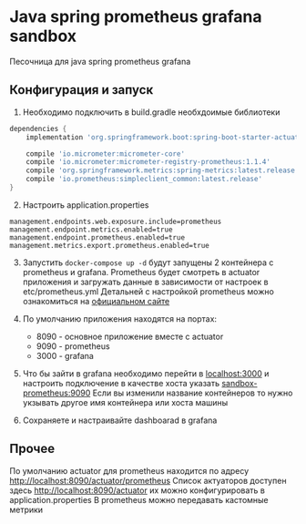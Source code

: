 # Java spring prometheus grafana sandbox

Песочница для java spring prometheus grafana

## Конфигурация и запуск

1. Необходимо подключить в build.gradle необхдоимые библиотеки

```groovy
dependencies {
    implementation 'org.springframework.boot:spring-boot-starter-actuator'

    compile 'io.micrometer:micrometer-core'
    compile 'io.micrometer:micrometer-registry-prometheus:1.1.4'
    compile 'org.springframework.metrics:spring-metrics:latest.release'
    compile 'io.prometheus:simpleclient_common:latest.release'
}
```

2. Настроить application.properties 

```properties
management.endpoints.web.exposure.include=prometheus
management.endpoint.metrics.enabled=true
management.endpoint.prometheus.enabled=true
management.metrics.export.prometheus.enabled=true

```

3. Запустить `docker-compose up -d` будут запущены 2 контейнера с prometheus и grafana. 
Prometheus будет смотреть в actuator приложения и загружать данные в зависимости от настроек в etc/prometheus.yml
Детальней с настройкой prometheus можно ознакомиться на [официальном сайте](https://prometheus.io/docs/prometheus/latest/configuration/configuration)

4. По умолчанию приложения находятся на портах:

    * 8090 - основное приложение вместе с actuator
    * 9090 - prometheus
    * 3000 - grafana
    
5. Что бы зайти в grafana необходимо перейти в [localhost:3000](localhost:3000) и настроить подключение в качестве хоста указать [sandbox-prometheus:9090](sandbox-prometheus:9090) 
Если вы изменили название контейнеров то нужно укзывать другое имя контейнера или хоста машины

6. Сохраняете и настраивайте dashboarad в grafana 

## Прочее

По умолчанию actuator для prometheus находится по адресу [http://localhost:8090/actuator/prometheus](http://localhost:8090/actuator/prometheus)
Список актуаторов доступен здесь [http://localhost:8090/actuator](http://localhost:8090/actuator) их можно конфигурировать в application.properties
В prometheus можно передавать кастомные метрики


